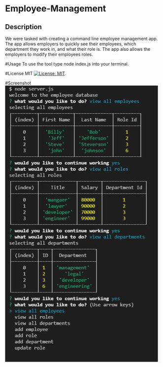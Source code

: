 # Employee-Management

## Description

We were tasked with creating a command line employee management app. The app allows employers to quickly see their employees, which department they work in, and what their role is. The app also allows the employers to modify their employees roles.

#Usage
To use the tool type node index.js into your terminal.

#License
MIT [![License: MIT](https://img.shields.io/badge/License-MIT-yellow.svg)](https://opensource.org/licenses/MIT).

#Screenshot
![screenshot](screenshot/screenshot.PNG)

